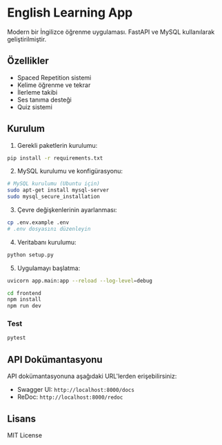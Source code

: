 # English Learning App

Modern bir İngilizce öğrenme uygulaması. FastAPI ve MySQL kullanılarak geliştirilmiştir.

## Özellikler

- Spaced Repetition sistemi
- Kelime öğrenme ve tekrar
- İlerleme takibi
- Ses tanıma desteği
- Quiz sistemi

## Kurulum

1. Gerekli paketlerin kurulumu:
```bash
pip install -r requirements.txt
```

2. MySQL kurulumu ve konfigürasyonu:
```bash
# MySQL kurulumu (Ubuntu için)
sudo apt-get install mysql-server
sudo mysql_secure_installation
```

3. Çevre değişkenlerinin ayarlanması:
```bash
cp .env.example .env
# .env dosyasını düzenleyin
```

4. Veritabanı kurulumu:
```bash
python setup.py
```

5. Uygulamayı başlatma:
```bash
uvicorn app.main:app --reload --log-level=debug

cd frontend
npm install
npm run dev
```

### Test
```bash
pytest
```

## API Dokümantasyonu

API dokümantasyonuna aşağıdaki URL'lerden erişebilirsiniz:
- Swagger UI: `http://localhost:8000/docs`
- ReDoc: `http://localhost:8000/redoc`

## Lisans

MIT License